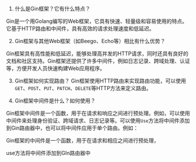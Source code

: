 
1.  什么是Gin框架？它有什么特点？

Gin是一个用Golang编写的Web框架，它具有快速、轻量级和容易使用的特点。它基于HTTP路由和中间件，具有高效的请求处理速度和低延迟。

2.  Gin框架与其他Web框架（如Beego、Echo等）相比有什么优势？

Gin框架具有高性能和低延迟，能够处理高并发的HTTP请求，同时还具有良好的文档和社区支持。Gin框架还提供了许多中间件，例如日志记录、跨域处理、认证等，方便开发人员快速构建Web应用程序。

3.  Gin框架如何实现路由？
Gin框架使用HTTP路由来实现路由功能，可以使用`GET`、`POST`、`PUT`、`PATCH`、`DELETE`等HTTP方法来定义路由。

4.  Gin框架中间件是什么？如何使用？

Gin框架中间件是一个函数，用于在请求和响应之间进行预处理。例如，可以使用中间件来处理身份验证、跨域请求、日志记录等。可以使用`Use`方法将中间件添加到Gin路由器中，也可以将中间件应用于单个路由。例如：

Gin框架的中间件是一个函数，用于在请求和相应之间进行预处理，

use方法将中间件添加到GIn路由器中



